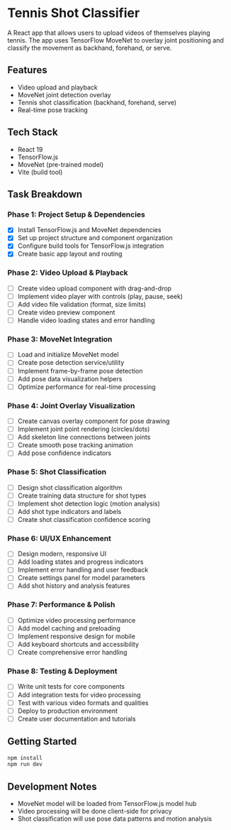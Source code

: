 # Tennis Shot Classifier

A React app that allows users to upload videos of themselves playing tennis. The app uses TensorFlow MoveNet to overlay joint positioning and classify the movement as backhand, forehand, or serve.

## Features
- Video upload and playback
- MoveNet joint detection overlay
- Tennis shot classification (backhand, forehand, serve)
- Real-time pose tracking

## Tech Stack
- React 19
- TensorFlow.js
- MoveNet (pre-trained model)
- Vite (build tool)

## Task Breakdown

### Phase 1: Project Setup & Dependencies
- [x] Install TensorFlow.js and MoveNet dependencies
- [x] Set up project structure and component organization
- [x] Configure build tools for TensorFlow.js integration
- [x] Create basic app layout and routing

### Phase 2: Video Upload & Playback
- [ ] Create video upload component with drag-and-drop
- [ ] Implement video player with controls (play, pause, seek)
- [ ] Add video file validation (format, size limits)
- [ ] Create video preview component
- [ ] Handle video loading states and error handling

### Phase 3: MoveNet Integration
- [ ] Load and initialize MoveNet model
- [ ] Create pose detection service/utility
- [ ] Implement frame-by-frame pose detection
- [ ] Add pose data visualization helpers
- [ ] Optimize performance for real-time processing

### Phase 4: Joint Overlay Visualization
- [ ] Create canvas overlay component for pose drawing
- [ ] Implement joint point rendering (circles/dots)
- [ ] Add skeleton line connections between joints
- [ ] Create smooth pose tracking animation
- [ ] Add pose confidence indicators

### Phase 5: Shot Classification
- [ ] Design shot classification algorithm
- [ ] Create training data structure for shot types
- [ ] Implement shot detection logic (motion analysis)
- [ ] Add shot type indicators and labels
- [ ] Create shot classification confidence scoring

### Phase 6: UI/UX Enhancement
- [ ] Design modern, responsive UI
- [ ] Add loading states and progress indicators
- [ ] Implement error handling and user feedback
- [ ] Create settings panel for model parameters
- [ ] Add shot history and analysis features

### Phase 7: Performance & Polish
- [ ] Optimize video processing performance
- [ ] Add model caching and preloading
- [ ] Implement responsive design for mobile
- [ ] Add keyboard shortcuts and accessibility
- [ ] Create comprehensive error handling

### Phase 8: Testing & Deployment
- [ ] Write unit tests for core components
- [ ] Add integration tests for video processing
- [ ] Test with various video formats and qualities
- [ ] Deploy to production environment
- [ ] Create user documentation and tutorials

## Getting Started

```bash
npm install
npm run dev
```

## Development Notes
- MoveNet model will be loaded from TensorFlow.js model hub
- Video processing will be done client-side for privacy
- Shot classification will use pose data patterns and motion analysis